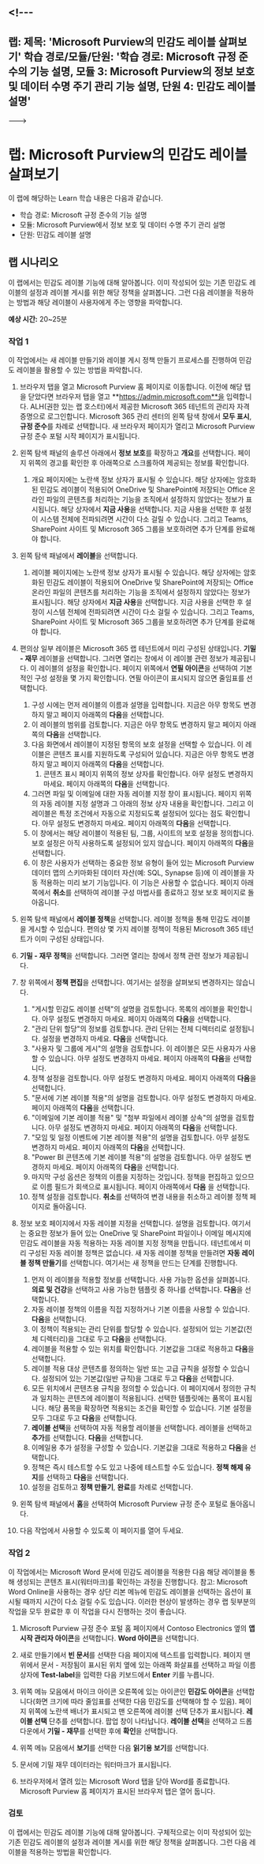 &lt;!---
---
랩: 제목: 'Microsoft Purview의 민감도 레이블 살펴보기' 학습 경로/모듈/단원: '학습 경로: Microsoft 규정 준수의 기능 설명, 모듈 3: Microsoft Purview의 정보 보호 및 데이터 수명 주기 관리 기능 설명, 단원 4: 민감도 레이블 설명'
---
--->

# 랩: Microsoft Purview의 민감도 레이블 살펴보기

이 랩에 해당하는 Learn 학습 내용은 다음과 같습니다.

- 학습 경로: Microsoft 규정 준수의 기능 설명
- 모듈: Microsoft Purview에서 정보 보호 및 데이터 수명 주기 관리 설명
- 단원: 민감도 레이블 설명

## 랩 시나리오

이 랩에서는 민감도 레이블 기능에 대해 알아봅니다.  이미 작성되어 있는 기존 민감도 레이블의 설정과 레이블 게시를 위한 해당 정책을 살펴봅니다.   그런 다음 레이블을 적용하는 방법과 해당 레이블이 사용자에게 주는 영향을 파악합니다.

**예상 시간:** 20~25분

### 작업 1

이 작업에서는 새 레이블 만들기와 레이블 게시 정책 만들기 프로세스를 진행하여 민감도 레이블을 활용할 수 있는 방법을 파악합니다.

1. 브라우저 탭을 열고 Microsoft Purview 홈 페이지로 이동합니다.  이전에 해당 탭을 닫았다면 브라우저 탭을 열고 **https://admin.microsoft.com**을 입력합니다. ALH(권한 있는 랩 호스터)에서 제공한 Microsoft 365 테넌트의 관리자 자격 증명으로 로그인합니다. Microsoft 365 관리 센터의 왼쪽 탐색 창에서 **모두 표시**, **규정 준수**를 차례로 선택합니다.  새 브라우저 페이지가 열리고 Microsoft Purview 규정 준수 포털 시작 페이지가 표시됩니다.

1. 왼쪽 탐색 패널의 솔루션 아래에서 **정보 보호**를 확장하고 **개요**를 선택합니다. 페이지 위쪽의 경고를 확인한 후 아래쪽으로 스크롤하여 제공되는 정보를 확인합니다.
   1. 개요 페이지에는 노란색 정보 상자가 표시될 수 있습니다. 해당 상자에는 암호화된 민감도 레이블이 적용되어 OneDrive 및 SharePoint에 저장되는 Office 온라인 파일의 콘텐츠를 처리하는 기능을 조직에서 설정하지 않았다는 정보가 표시됩니다.  해당 상자에서 **지금 사용**을 선택합니다.  지금 사용을 선택한 후 설정이 시스템 전체에 전파되려면 시간이 다소 걸릴 수 있습니다. 그리고 Teams, SharePoint 사이트 및 Microsoft 365 그룹을 보호하려면 추가 단계를 완료해야 합니다.

1. 왼쪽 탐색 패널에서 **레이블**을 선택합니다.
   1. 레이블 페이지에는 노란색 정보 상자가 표시될 수 있습니다. 해당 상자에는 암호화된 민감도 레이블이 적용되어 OneDrive 및 SharePoint에 저장되는 Office 온라인 파일의 콘텐츠를 처리하는 기능을 조직에서 설정하지 않았다는 정보가 표시됩니다.  해당 상자에서 **지금 사용**을 선택합니다.  지금 사용을 선택한 후 설정이 시스템 전체에 전파되려면 시간이 다소 걸릴 수 있습니다. 그리고 Teams, SharePoint 사이트 및 Microsoft 365 그룹을 보호하려면 추가 단계를 완료해야 합니다.

1. 편의상 일부 레이블은 Microsoft 365 랩 테넌트에서 미리 구성된 상태입니다. **기밀 - 재무** 레이블을 선택합니다.  그러면 열리는 창에서 이 레이블 관련 정보가 제공됩니다.  이 레이블의 설정을 확인합니다.  페이지 위쪽에서 **연필 아이콘**을 선택하여 기본적인 구성 설정을 몇 가지 확인합니다. 연필 아이콘이 표시되지 않으면 줄임표를 선택합니다.
    1. 구성 시에는 먼저 레이블의 이름과 설명을 입력합니다.  지금은 아무 항목도 변경하지 말고  페이지 아래쪽의 **다음**을 선택합니다.
    1. 이 레이블의 범위를 검토합니다. 지금은 아무 항목도 변경하지 말고  페이지 아래쪽의 **다음**을 선택합니다.
    1. 다음 화면에서 레이블이 지정된 항목의 보호 설정을 선택할 수 있습니다. 이 레이블은 콘텐츠 표시를 지원하도록 구성되어 있습니다. 지금은 아무 항목도 변경하지 말고  페이지 아래쪽의 **다음**을 선택합니다.
        1. 콘텐츠 표시 페이지 위쪽의 정보 상자를 확인합니다.  아무 설정도 변경하지 마세요.  페이지 아래쪽의 **다음**을 선택합니다.
    1. 그러면 파일 및 이메일에 대한 자동 레이블 지정 창이 표시됩니다.  페이지 위쪽의 자동 레이블 지정 설명과 그 아래의 정보 상자 내용을 확인합니다.  그리고 이 레이블은 특정 조건에서 자동으로 지정되도록 설정되어 있다는 점도 확인합니다. 아무 설정도 변경하지 마세요.  페이지 아래쪽의 **다음**을 선택합니다.
    1. 이 창에서는 해당 레이블이 적용된 팀, 그룹, 사이트의 보호 설정을 정의합니다. 보호 설정은 아직 사용하도록 설정되어 있지 않습니다. 페이지 아래쪽의 **다음**을 선택합니다.
    1. 이 창은 사용자가 선택하는 중요한 정보 유형이 들어 있는 Microsoft Purview 데이터 맵의 스키마화된 데이터 자산(예: SQL, Synapse 등)에 이 레이블을 자동 적용하는 미리 보기 기능입니다.  이 기능은 사용할 수 없습니다. 페이지 아래쪽에서 **취소**를 선택하여 레이블 구성 마법사를 종료하고 정보 보호 페이지로 돌아옵니다.

1. 왼쪽 탐색 패널에서 **레이블 정책**을 선택합니다.  레이블 정책을 통해 민감도 레이블을 게시할 수 있습니다.  편의상 몇 가지 레이블 정책이 적용된 Microsoft 365 테넌트가 이미 구성된 상태입니다.

1. **기밀 - 재무 정책**을 선택합니다.  그러면 열리는 창에서 정책 관련 정보가 제공됩니다. 

1. 창 위쪽에서 **정책 편집**을 선택합니다.  여기서는 설정을 살펴보되 변경하지는 않습니다.
    1. "게시할 민감도 레이블 선택"의 설명을 검토합니다.  목록의 레이블을 확인합니다.  아무 설정도 변경하지 마세요.  페이지 아래쪽의 **다음**을 선택합니다.
    1. "관리 단위 할당"의 정보를 검토합니다. 관리 단위는 전체 디렉터리로 설정됩니다. 설정을 변경하지 마세요. **다음**을 선택합니다.  
    1. "사용자 및 그룹에 게시"의 설명을 검토합니다.  이 레이블은 모든 사용자가 사용할 수 있습니다.  아무 설정도 변경하지 마세요.  페이지 아래쪽의 **다음**을 선택합니다.
    1. 정책 설정을 검토합니다. 아무 설정도 변경하지 마세요.  페이지 아래쪽의 **다음**을 선택합니다.
    1. "문서에 기본 레이블 적용"의 설명을 검토합니다. 아무 설정도 변경하지 마세요.  페이지 아래쪽의 **다음**을 선택합니다.
    1. "이메일에 기본 레이블 적용" 및 "첨부 파일에서 레이블 상속"의 설명을 검토합니다. 아무 설정도 변경하지 마세요.  페이지 아래쪽의 **다음**을 선택합니다.
    1. "모임 및 일정 이벤트에 기본 레이블 적용"의 설명을 검토합니다. 아무 설정도 변경하지 마세요.  페이지 아래쪽의 **다음**을 선택합니다.
    1. "Power BI 콘텐츠에 기본 레이블 적용"의 설명을 검토합니다. 아무 설정도 변경하지 마세요.  페이지 아래쪽의 **다음**을 선택합니다.
    1. 마지막 구성 옵션은 정책의 이름을 지정하는 것입니다.  정책을 편집하고 있으므로 이름 필드가 회색으로 표시됩니다. 페이지 아래쪽에서 **다음** 을 선택합니다.
    1. 정책 설정을 검토합니다. **취소**를 선택하여 변경 내용을 취소하고 레이블 정책 페이지로 돌아옵니다.

1. 정보 보호 페이지에서 자동 레이블 지정을 선택합니다. 설명을 검토합니다. 여기서는 중요한 정보가 들어 있는 OneDrive 및 SharePoint 파일이나 이메일 메시지에 민감도 레이블을 자동 적용하는 자동 레이블 지정 정책을 만듭니다. 테넌트에서 미리 구성된 자동 레이블 정책은 없습니다. 새 자동 레이블 정책을 만들려면 **자동 레이블 정책 만들기**를 선택합니다.  여기서는 새 정책을 만드는 단계를 진행합니다.
    1. 먼저 이 레이블을 적용할 정보를 선택합니다.  사용 가능한 옵션을 살펴봅니다.  **의료 및 건강**을 선택하고 사용 가능한 템플릿 중 하나를 선택합니다.  **다음**을 선택합니다.
    1. 자동 레이블 정책의 이름을 직접 지정하거나 기본 이름을 사용할 수 있습니다.  **다음**을 선택합니다.
    1. 이 정책이 적용되는 관리 단위를 할당할 수 있습니다.  설정되어 있는 기본값(전체 디렉터리)을 그대로 두고 **다음**을 선택합니다.
    1. 레이블을 적용할 수 있는 위치를 확인합니다.  기본값을 그대로 적용하고 **다음**을 선택합니다.
    1. 레이블 적용 대상 콘텐츠를 정의하는 일반 또는 고급 규칙을 설정할 수 있습니다.  설정되어 있는 기본값(일반 규칙)을 그대로 두고 **다음**을 선택합니다.
    1. 모든 위치에서 콘텐츠용 규칙을 정의할 수 있습니다.  이 페이지에서 정의한 규칙과 일치하는 콘텐츠에 레이블이 적용됩니다.  선택한 템플릿에는 품목이 표시됩니다. 해당 품목을 확장하면 적용되는 조건을 확인할 수 있습니다.  기본 설정을 모두 그대로 두고 **다음**을 선택합니다.
    1. **레이블 선택**을 선택하여 자동 적용할 레이블을 선택합니다.  레이블을 선택하고 **추가**를 선택합니다. **다음**을 선택합니다.
    1. 이메일용 추가 설정을 구성할 수 있습니다. 기본값을 그대로 적용하고 **다음**을 선택합니다.
    1. 정책은 즉시 테스트할 수도 있고 나중에 테스트할 수도 있습니다.  **정책 해제 유지**를 선택하고 **다음**을 선택합니다.
    1. 설정을 검토하고 **정책 만들기**, **완료**를 차례로 선택합니다.

1. 왼쪽 탐색 패널에서 **홈**을 선택하여 Microsoft Purview 규정 준수 포털로 돌아옵니다.

1. 다음 작업에서 사용할 수 있도록 이 페이지를 열어 두세요.

### 작업 2

이 작업에서는 Microsoft Word 문서에 민감도 레이블을 적용한 다음 해당 레이블을 통해 생성되는 콘텐츠 표시(워터마크)를 확인하는 과정을 진행합니다. 참고: Microsoft Word Online을 사용하는 경우 상단 리본 메뉴에 민감도 레이블을 선택하는 옵션이 표시될 때까지 시간이 다소 걸릴 수도 있습니다.  이러한 현상이 발생하는 경우 랩 뒷부분의 작업을 모두 완료한 후 이 작업을 다시 진행하는 것이 좋습니다.

1. Microsoft Purview 규정 준수 포털 홈 페이지에서 Contoso Electronics 옆의 **앱 시작 관리자 아이콘**을 선택합니다. **Word 아이콘**을 선택합니다.  

1. 새로 만들기에서 **빈 문서**를 선택한 다음 페이지에 텍스트를 입력합니다.  페이지 맨 위에서 문서 - 저장됨이 표시된 위치 옆에 있는 아래쪽 화살표를 선택하고 파일 이름 상자에 **Test-label**을 입력한 다음 키보드에서 **Enter** 키를 누릅니다.

1. 위쪽 메뉴 모음에서 마이크 아이콘 오른쪽에 있는 아이콘인 **민감도 아이콘**을 선택합니다(화면 크기에 따라 줄임표를 선택한 다음 민감도를 선택해야 할 수 있음). 페이지 위쪽에 노란색 배너가 표시되고 맨 오른쪽에 레이블 선택 단추가 표시됩니다.  **레이블 선택** 단추를 선택합니다.  팝업 창이 나타납니다.   **레이블 선택**을 선택하고 드롭다운에서 **기밀 - 재무**를 선택한 후에 **확인**을 선택합니다.  

1. 위쪽 메뉴 모음에서 **보기**를 선택한 다음 **읽기용 보기**를 선택합니다.

1. 문서에 기밀 재무 데이터라는 워터마크가 표시됩니다.  

1. 브라우저에서 열려 있는 Microsoft Word 탭을 닫아 Word를 종료합니다. Microsoft Purview 홈 페이지가 표시된 브라우저 탭은 열어 둡니다.

### 검토

이 랩에서는 민감도 레이블 기능에 대해 알아봅니다.  구체적으로는 이미 작성되어 있는 기존 민감도 레이블의 설정과 레이블 게시를 위한 해당 정책을 살펴봅니다.   그런 다음 레이블을 적용하는 방법을 확인합니다.
